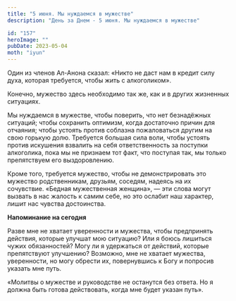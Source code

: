 ```yaml
---
title: "5 июня. Мы нуждаемся в мужестве"
description: "День за Днем - 5 июня. Мы нуждаемся в мужестве"

id: "157"
heroImage: ""
pubDate: 2023-05-04
moth: "iyun"
---
```


Один из членов Ал-Анона сказал: «Никто не даст нам в кредит силу духа, которая
требуется, чтобы жить с алкоголиком».

Конечно, мужество здесь необходимо так же, как и в других жизненных ситуациях.

Мы нуждаемся в мужестве, чтобы поверить, что нет безнадёжных ситуаций; чтобы
сохранить оптимизм, когда достаточно причин для отчаяния; чтобы устоять против
соблазна пожаловаться другим на свою горькую долю. Требуется большая сила
воли, чтобы устоять против искушения взвалить на себя ответственность за
поступки алкоголика, пока мы не признаем тот факт, что поступая так, мы только
препятствуем его выздоровлению.

Кроме того, требуется мужество, чтобы не демонстрировать это мужество
родственникам, друзьям, соседям, надеясь на их сочувствие. «Бедная
мужественная женщина», — эти слова могут вызвать в нас жалость к самим себе,
но это ослабит наш характер, лишит нас чувства достоинства.

**Напоминание на сегодня**

Разве мне не хватает уверенности и мужества, чтобы предпринять действия,
которые улучшат мою ситуацию? Или я боюсь лишиться чужих обязанностей? Могу ли
я удержаться от действий, которые препятствуют улучшению? Возможно, мне не
хватает мужества, уверенности, но могу обрести их, повернувшись к Богу и
попросив указать мне путь.

«Молитвы о мужестве и руководстве не останутся без ответа. Но я должна быть
готова действовать, когда мне будет указан путь».
